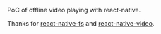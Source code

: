 PoC of offline video playing with react-native.

Thanks for [react-native-fs](https://github.com/itinance/react-native-fs) and [react-native-video](https://github.com/react-native-community/react-native-video).
